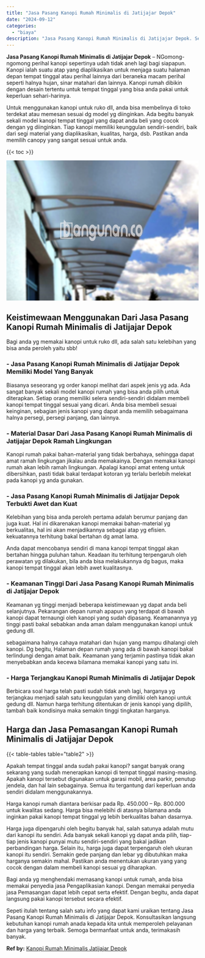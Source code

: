 ```yaml
---
title: "Jasa Pasang Kanopi Rumah Minimalis di Jatijajar Depok"
date: "2024-09-12"
categories: 
  - "biaya"
description: "Jasa Pasang Kanopi Rumah Minimalis di Jatijajar Depok. Sepeti itulah tentang salah satu info yang dapat kami uraikan tentang Jasa Pasang Kanopi Rumah Minimal..."
---
```


**Jasa Pasang Kanopi Rumah Minimalis di Jatijajar Depok** – NGomong-ngomong perihal kanopi sepertinya udah tidak aneh lagi bagi siapapun. Kanopi ialah suatu atap yang diaplikasikan untuk menjaga suatu halaman depan tempat tinggal atau perihal lainnya dari beraneka macam perihal seperti halnya hujan, sinar matahari dan lainnya. Kanopi rumah dibikin dengan desain tertentu untuk tempat tinggal yang bisa anda pakai untuk keperluan sehari-harinya.

Untuk menggunakan kanopi untuk ruko dll, anda bisa membelinya di toko terdekat atau memesan sesuai dg model yg diinginkan. Ada begitu banyak sekali model kanopi tempat tinggal yang dapat anda beli yang cocok dengan yg diinginkan. Tiap kanopi memiliki keunggulan sendiri-sendiri, baik dari segi material yang diaplikasikan, kualitas, harga, dsb. Pastikan anda memilih canopy yang sangat sesuai untuk anda.

{{< toc >}}

![Jasa Pasang Kanopi Rumah Minimalis di Jatijajar Depok](/images/harga-kanopi-minimalis-21.png)

## Keistimewaan Menggunakan Dari Jasa Pasang Kanopi Rumah Minimalis di Jatijajar Depok

Bagi anda yg memakai kanopi untuk ruko dll, ada salah satu kelebihan yang bisa anda peroleh yaitu sbb!

### \- Jasa Pasang Kanopi Rumah Minimalis di Jatijajar Depok Memiliki Model Yang Banyak

Biasanya seseorang yg order kanopi melihat dari aspek jenis yg ada. Ada sangat banyak sekali model kanopi rumah yang bisa anda pilih untuk diterapkan. Setiap orang memiliki selera sendiri-sendiri didalam membeli kanopi tempat tinggal sesuai yang dicari. Anda bisa membeli sesuai keinginan, sebagian jenis kanopi yang dapat anda memilih sebagaimana halnya persegi, persegi panjang, dan lainnya.

### \- Material Dasar Dari Jasa Pasang Kanopi Rumah Minimalis di Jatijajar Depok Ramah Lingkungan

Kanopi rumah pakai bahan-material yang tidak berbahaya, sehingga dapat amat ramah lingkungan jikalau anda memakainya. Dengan memakai kanopi rumah akan lebih ramah lingkungan. Apalagi kanopi amat enteng untuk dibersihkan, pasti tidak bakal terdapat kotoran yg terlalu berlebih melekat pada kanopi yg anda gunakan.

### \- Jasa Pasang Kanopi Rumah Minimalis di Jatijajar Depok Terbukti Awet dan Kuat

Kelebihan yang bisa anda peroleh pertama adalah berumur panjang dan juga kuat. Hal ini dikarenakan kanopi memakai bahan-material yg berkualitas, hal ini akan menjadikannya sebagai atap yg efisien. kekuatannya terhitung bakal bertahan dg amat lama.

Anda dapat mencobanya sendiri di mana kanopi tempat tinggal akan bertahan hingga puluhan tahun. Keadaan itu terhitung terpengaruh oleh perawatan yg dilakukan, bila anda bisa melakukannya dg bagus, maka kanopi tempat tinggal akan lebih awet kualitasnya.

### \- Keamanan Tinggi Dari Jasa Pasang Kanopi Rumah Minimalis di Jatijajar Depok

Keamanan yg tinggi menjadi beberapa keistimewaan yg dapat anda beli selanjutnya. Pekarangan depan rumah apapun yang terdapat di bawah kanopi dapat ternaungi oleh kanopi yang sudah dipasang. Keamanannya yg tinggi pasti bakal sebabkan anda aman dalam menggunakan kanopi untuk gedung dll.

sebagaimana halnya cahaya matahari dan hujan yang mampu dihalangi oleh kanopi. Dg begitu, Halaman depan rumah yang ada di bawah kanopi bakal terlindungi dengan amat baik. Keamanan yang terjamin pastinya tidak akan menyebabkan anda kecewa bilamana memakai kanopi yang satu ini.

### \- Harga Terjangkau Kanopi Rumah Minimalis di Jatijajar Depok

Berbicara soal harga telah pasti sudah tidak aneh lagi, harganya yg terjangkau menjadi salah satu keunggulan yang dimiliki oleh kanopi untuk gedung dll. Namun harga terhitung ditentukan dr jenis kanopi yang dipilih, tambah baik kondisinya maka semakin tinggi tingkatan harganya.

## Harga dan Jasa Pemasangan Kanopi Rumah Minimalis di Jatijajar Depok

{{< table-tables table="table2" >}}

Apakah tempat tinggal anda sudah pakai kanopi? sangat banyak orang sekarang yang sudah menerapkan kanopi di tempat tinggal masing-masing. Apakah kanopi tersebut digunakan untuk garasi mobil, area parkir, penutup jendela, dan hal lain sebagainya. Semua itu tergantung dari keperluan anda sendiri didalam menggunakannya.

Harga kanopi rumah diantara berkisar pada Rp. 450.000 – Rp. 800.000 untuk kwalitas sedang. Harga bisa melebihi di atasnya bilamana anda inginkan pakai kanopi tempat tinggal yg lebih berkualitas bahan dasarnya.

Harga juga dipengaruhi oleh begitu banyak hal, salah satunya adalah mutu dari kanopi itu sendiri. Ada banyak sekali kanopi yg dapat anda pilih, tiap-tiap jenis kanopi punyai mutu sendiri-sendiri yang bakal jadikan perbandingan harga. Selain itu, harga juga dapat terpengaruh oleh ukuran kanopi itu sendiri. Semakin gede panjang dan lebar yg dibutuhkan maka harganya semakin mahal. Pastikan anda menentukan ukuran yang yang cocok dengan dalam membeli kanopi sesuai yg diharapkan.

Bagi anda yg menghendaki memasang kanopi untuk rumah, anda bisa memakai penyedia jasa Pengaplikasian kanopi. Dengan memakai penyedia jasa Pemasangan dapat lebih cepat serta efektif. Dengan begitu, anda dapat langsung pakai kanopi tersebut secara efektif.

Sepeti itulah tentang salah satu info yang dapat kami uraikan tentang Jasa Pasang Kanopi Rumah Minimalis di Jatijajar Depok. Konsultasikan langsung kebutuhan kanopi rumah anada kepada kita untuk memperoleh pelayanan dan harga yang terbaik. Semoga bermanfaat untuk anda, terimakasih banyak.

**Ref by:**  [Kanopi Rumah Minimalis Jatijajar Depok](https://id.wikipedia.org/wiki/Kanopi)
